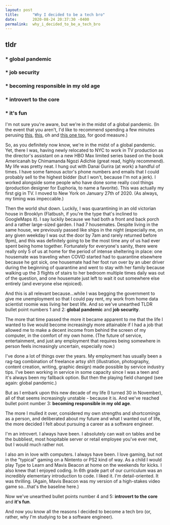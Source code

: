 ```yaml
---
layout: post
title:      "Why I decided to be a tech bro"
date:       2020-08-24 20:37:30 -0400
permalink:  why_i_decided_to_be_a_tech_bro
---
```



## **tldr**

### * global pandemic
### * job security
### * becoming responsible in my old age
### * introvert to the core
### * it's fun


I'm not sure you're aware, but we're in the midst of a global pandemic. (In the event that you aren't, I'd like to recommend spending a few minutes perusing [this](https://www.cdc.gov/coronavirus/2019-ncov/prevent-getting-sick/diy-cloth-face-coverings.html), [this](https://www.cnn.com/world/live-news/coronavirus-pandemic-08-24-20-intl/index.html), oh and [this one too](https://www.nytimes.com/interactive/2020/us/coronavirus-us-cases.html), for good measure.) 

So, as you definitely now know, we're in the midst of a global pandemic. Yet, there I was, having newly relocated to NYC to work in TV production as the director's assistant on a new HBO Max limited series based on the book Americanah by Chimamanda Ngozi Adichie (great read, highly recommend). My life was pretty neat. I hung out with Danai Gurira (at work) a handful of times. I have some famous actor's phone numbers and emails that I could probably sell to the highest bidder (but I won't, because I'm not a jerk). I worked alongside some people who have done some really cool things (production designer for Euphoria, to name a favorite). This was actually my first gig in TV. I moved to New York on January 27th of 2020. (As always, my timing was impeccable.)

Then the world shut down. Luckily, I was quarantining in an old victorian house in Brooklyn (Flatbush, if you're the type that's inclined to GoogleMaps it). I say luckily because we had both a front and back porch and a rather large-sized garden. I had 7 housemates. Despite living in the same house, we previously passed like ships in the night (especially me, on any given weekday I was out the door by 7am and rarely returned before 9pm), and this was definitely going to be the most time any of us had ever spent being home together. Fortunately for everyone's sanity, there were really only 5 of us at home for the period of intense sheltering in place: one housemate was traveling when COVID started had to quarantine elsewhere because he got sick, one housemate had her foot run over by an uber driver during the beginning of quarantine and went to stay with her family because walking up the 3 flights of stairs to her bedroom multiple times daily was out of the question, and one housemate just left to wait it out somewhere else entirely (and everyone else rejoiced).

And this is all relevant because...while I was begging the government to give me unemployment so that I could pay rent, my work from home data scientist roomie was living her best life. And so we've unearthed TLDR bullet point numbers 1 and 2: **global pandemic** and **job security**.

The more that time passed the more it became apparent to me that the life I wanted to live would become increasingly more attainable if I had a job that allowed me to make a decent income from behind the screen of my computer, in the comfort of my own home. (The future of service, entertainment, and just any employment that requires being somewhere in person feels increasingly uncertain, especially now.)

I've done a lot of things over the years. My employment has usually been a rag-tag combination of freelance artsy sh!t (illustration, photography, content creation, writing, graphic design) made possible by service industry tips. I've been working in service in some capacity since I was a teen and it's always been my fallback option. But then the playing field changed (see again: global pandemic.)

But as I embark upon this new decade of my life (I turned 30 in November), all of that seems increasingly unstable - because it is. And we've reached bullet point number 3: **becoming responsible in my old age**.

The more I mulled it over, considered my own strengths and shortcomings as a person, and deliberated about my future and what I wanted out of life, the more decided I felt about pursuing a career as a software engineer.

I'm an introvert. I always have been. I absolutely can wait on tables and be the bubbliest, most hospitable server or retail employee you've ever met, but I would much rather not.

I also am in love with computers. I always have been. I love gaming, but not in the "typical" gaming on a Nintento or PS2 kind of way. As a child I would play Type to Learn and Mavis Beacon at home on the weekends for kicks. I also knew that I enjoyed coding. In 6th grade part of our curriculum was an incredibly elementary introduction to code. I liked it. I'm detail-oriented. It was thrilling. (Again, Mavis Beacon was my version of a high-stakes video game so...that's the baseline here.)

Now we've unearthed bullet points number 4 and 5: **introvert to the core** and **it's fun**.


And now you know all the reasons I decided to become a tech bro (or, rather, why I'm studying to be a software engineer).



